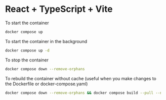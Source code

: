 # React + TypeScript + Vite

To start the container
```sh
docker compose up
```

To start the container in the background
```sh
docker compose up -d
```

To stop the container
```sh
docker compose down --remove-orphans
```

To rebuild the container without cache (useful when you make changes to the Dockerfile or docker-compose.yaml)
```sh
docker compose down --remove-orphans && docker compose build --pull --no-cache
```

